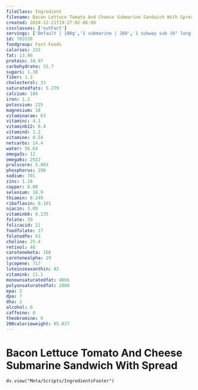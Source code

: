```yaml
---
fileClass: Ingredient
filename: Bacon Lettuce Tomato And Cheese Submarine Sandwich With Spread
created: 2024-12-21T19:27:02-06:00
cssclasses: ['nutFact']
servings: ['Default | 100g','1 submarine | 260','1 subway sub (6" long) | 260','1 subway sub (footlong) | 520']
id: 783538
foodgroup: Fast Foods
calories: 233
fat: 13.96
protein: 10.97
carbohydrate: 15.7
sugars: 1.38
fiber: 1.3
cholesterol: 33
saturatedfats: 5.279
calcium: 184
iron: 1.1
potassium: 215
magnesium: 18
vitaminarae: 63
vitaminc: 4.1
vitaminb12: 0.4
vitamind: 1.2
vitamine: 0.54
netcarbs: 14.4
water: 56.64
omega3s: 12
omega6s: 2522
pralscore: 5.003
phosphorus: 190
sodium: 701
zinc: 1.18
copper: 0.08
selenium: 18.9
thiamin: 0.249
riboflavin: 0.161
niacin: 3.09
vitaminb6: 0.135
folate: 39
folicacid: 21
foodfolate: 17
folatedfe: 53
choline: 25.4
retinol: 48
carotenebeta: 166
carotenealpha: 29
lycopene: 717
luteinzeaxanthin: 82
vitamink: 11.1
monounsaturatedfat: 4866
polyunsaturatedfat: 2888
epa: 2
dpa: 7
dha: 2
alcohol: 0
caffeine: 0
theobromine: 0
200calorieweight: 85.837
---
```


# Bacon Lettuce Tomato And Cheese Submarine Sandwich With Spread

```dataviewjs
dv.view("Meta/Scripts/IngredientsFooter")
```